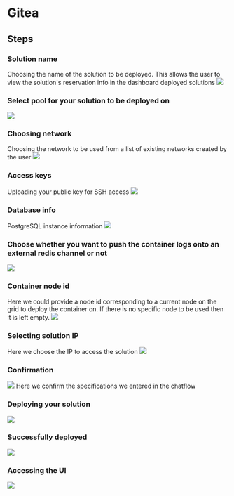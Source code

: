 # Gitea

## Steps

### Solution name
Choosing the name of the solution to be deployed. This allows the user to view the solution's reservation info in the dashboard deployed solutions
![](img/gitea_1.png)

### Select pool for your solution to be deployed on
![](img/gitea_2.png)

### Choosing network
Choosing the network to be used from a list of existing networks created by the user
![](img/gitea_3.png)

### Access keys
Uploading your public key for SSH access
![](img/gitea_4.png)

### Database info
PostgreSQL instance information
![](img/gitea_5.png)

### Choose whether you want to push the container logs onto an external redis channel or not
![](img/gitea_6.png)

### Container node id
Here we could provide a node id corresponding to a current node on the grid to deploy the container on. If there is no specific node to be used then it is left empty.
![](img/gitea_7.png)

### Selecting solution IP
Here we choose the IP to access the solution
![](img/gitea_8.png)

### Confirmation
![](img/gitea_9.png)
Here we confirm the specifications we entered in the chatflow

### Deploying your solution
![](img/gitea_10.png)

### Successfully deployed
![](img/gitea_11.png)

### Accessing the UI
![](img/gitea_12.jpg)
